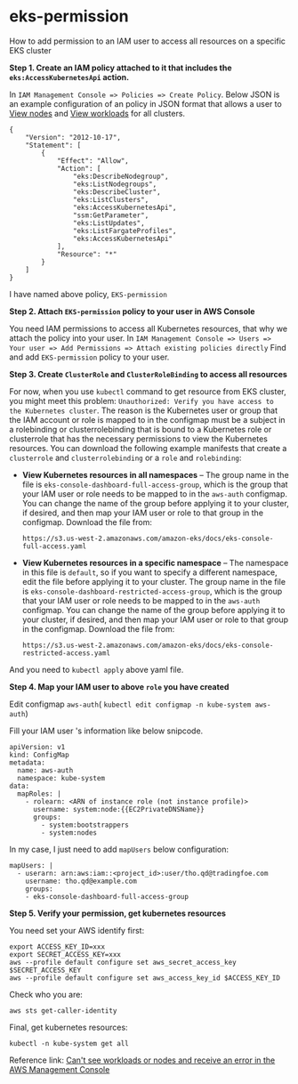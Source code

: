 # eks-permission

How to add permission to an IAM user to access all resources on a specific EKS cluster

**Step 1. Create an IAM policy attached to it that includes the `eks:AccessKubernetesApi` action.**

In `IAM Management Console => Policies => Create Policy`.
Below JSON is an example configuration of an policy in JSON format that allows a user to [View nodes](https://docs.aws.amazon.com/eks/latest/userguide/view-nodes.html) and [View workloads](https://docs.aws.amazon.com/eks/latest/userguide/view-workloads.html) for all clusters.
```
{
    "Version": "2012-10-17",
    "Statement": [
        {
            "Effect": "Allow",
            "Action": [
                "eks:DescribeNodegroup",
                "eks:ListNodegroups",
                "eks:DescribeCluster",
                "eks:ListClusters",
                "eks:AccessKubernetesApi",
                "ssm:GetParameter",
                "eks:ListUpdates",
                "eks:ListFargateProfiles",
                "eks:AccessKubernetesApi"
            ],
            "Resource": "*"
        }
    ]
}
```
I have named above policy, `EKS-permission`

**Step 2. Attach `EKS-permission` policy to your user in AWS Console**

You need IAM permissions to access all Kubernetes resources, that why we attach the policy into your user.
In ```IAM Management Console => Users => Your user => Add Permissions => Attach existing policies directly```
Find and add `EKS-permission` policy to your user.

**Step 3.  Create `ClusterRole` and `ClusterRoleBinding` to access all resources**

For now, when you use `kubectl` command to get resource from EKS cluster, you might meet this problem: `Unauthorized: Verify you have access to the Kubernetes cluster`. The reason is the Kubernetes user or group that the IAM account or role is mapped to in the configmap must be a subject in a rolebinding or clusterrolebinding that is bound to a Kubernetes role or clusterrole that has the necessary permissions to view the Kubernetes resources.
You can download the following example manifests that create a  `clusterrole`  and  `clusterrolebinding`  or a  `role`  and  `rolebinding`:

-   **View Kubernetes resources in all namespaces**  – The group name in the file is  `eks-console-dashboard-full-access-group`, which is the group that your IAM user or role needs to be mapped to in the  `aws-auth`  configmap. You can change the name of the group before applying it to your cluster, if desired, and then map your IAM user or role to that group in the configmap. Download the file from:
    
    `https://s3.us-west-2.amazonaws.com/amazon-eks/docs/eks-console-full-access.yaml`
    
-   **View Kubernetes resources in a specific namespace**  – The namespace in this file is  `default`, so if you want to specify a different namespace, edit the file before applying it to your cluster. The group name in the file is  `eks-console-dashboard-restricted-access-group`, which is the group that your IAM user or role needs to be mapped to in the  `aws-auth`  configmap. You can change the name of the group before applying it to your cluster, if desired, and then map your IAM user or role to that group in the configmap. Download the file from:
    
    `https://s3.us-west-2.amazonaws.com/amazon-eks/docs/eks-console-restricted-access.yaml`

And you need to `kubectl apply` above yaml file.

**Step 4. Map your IAM user to above `role` you have created**

Edit configmap `aws-auth`( `kubectl edit configmap -n kube-system aws-auth`)

Fill your IAM user 's information like below snipcode.
```
apiVersion: v1
kind: ConfigMap
metadata:
  name: aws-auth
  namespace: kube-system
data:
  mapRoles: |
    - rolearn: <ARN of instance role (not instance profile)>
      username: system:node:{{EC2PrivateDNSName}}
      groups:
        - system:bootstrappers
        - system:nodes
```
In my case, I just need to add `mapUsers` below configuration:
```
mapUsers: |
  - userarn: arn:aws:iam::<project_id>:user/tho.qd@tradingfoe.com
    username: tho.qd@example.com
    groups:
    - eks-console-dashboard-full-access-group
```

**Step 5. Verify your permission, get kubernetes resources**

You need set your AWS identify first:
```
export ACCESS_KEY_ID=xxx
export SECRET_ACCESS_KEY=xxx
aws --profile default configure set aws_secret_access_key $SECRET_ACCESS_KEY
aws --profile default configure set aws_access_key_id $ACCESS_KEY_ID
```
Check who you are:
```
aws sts get-caller-identity
```
Final, get kubernetes resources:
```
kubectl -n kube-system get all
```


Reference link: [Can't see workloads or nodes and receive an error in the AWS Management Console](https://docs.aws.amazon.com/eks/latest/userguide/troubleshooting_iam.html#security-iam-troubleshoot-cannot-view-nodes-or-workloads)

